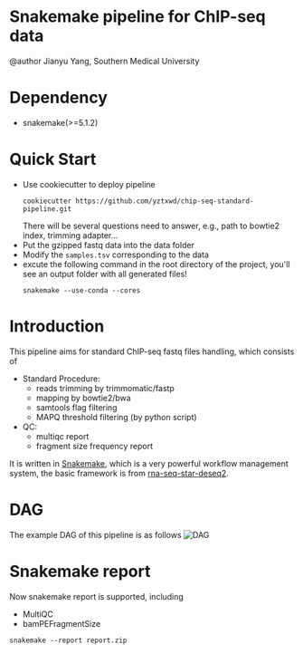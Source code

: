 # Snakemake pipeline for ChIP-seq data


@author Jianyu Yang, Southern Medical University

# Dependency

- snakemake(>=5.1.2)

# Quick Start

- Use cookiecutter to deploy pipeline
    ```
    cookiecutter https://github.com/yztxwd/chip-seq-standard-pipeline.git
    ```
    There will be several questions need to answer, e.g., path to bowtie2 index, trimming adapter...
- Put the gzipped fastq data into the data folder
- Modify the `samples.tsv` corresponding to the data
- excute the following command in the root directory of the project, you'll see an output folder with all generated files!
    ```
    snakemake --use-conda --cores
    ```

# Introduction

This pipeline aims for standard ChIP-seq fastq files handling, which consists of 
- Standard Procedure:
    - reads trimming by trimmomatic/fastp
    - mapping by bowtie2/bwa
    - samtools flag filtering
    - MAPQ threshold filtering (by python script)
- QC:
    - multiqc report
    - fragment size frequency report

It is written in [Snakemake](https://snakemake.readthedocs.io/en/stable/index.html), which is a very powerful workflow management system, the basic framework is from [rna-seq-star-deseq2](https://github.com/snakemake-workflows/rna-seq-star-deseq2).

# DAG

The example DAG of this pipeline is as follows
![DAG](https://github.com/yztxwd/snakemake-pipeline/raw/master/images/dag.png)

# Snakemake report

Now snakemake report is supported, including
- MultiQC
- bamPEFragmentSize

```
snakemake --report report.zip
```
